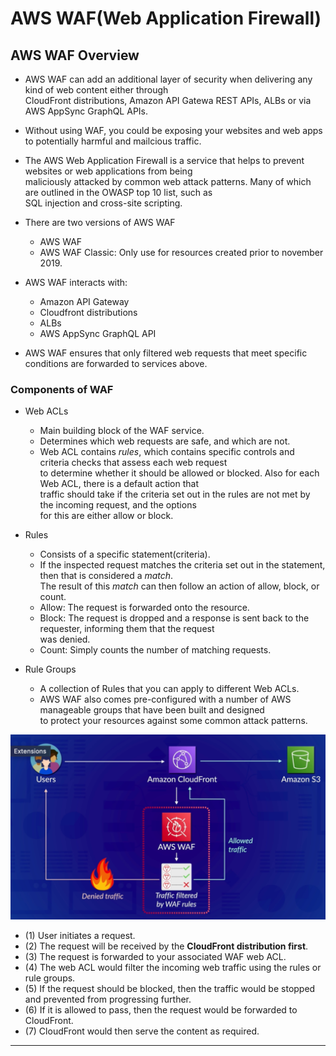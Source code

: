 # AWS WAF(Web Application Firewall)

## AWS WAF Overview

- AWS WAF can add an additional layer of security when delivering any kind of web content either through  
  CloudFront distributions, Amazon API Gatewa REST APIs, ALBs or via AWS AppSync GraphQL APIs.

- Without using WAF, you could be exposing your websites and web apps to potentially harmful and mailcious traffic.

- The AWS Web Application Firewall is a service that helps to prevent websites or web applications from being  
  maliciously attacked by common web attack patterns. Many of which are outlined in the OWASP top 10 list, such as  
  SQL injection and cross-site scripting.

- There are two versions of AWS WAF

  - AWS WAF
  - AWS WAF Classic: Only use for resources created prior to november 2019.

- AWS WAF interacts with:

  - Amazon API Gateway
  - Cloudfront distributions
  - ALBs
  - AWS AppSync GraphQL API

- AWS WAF ensures that only filtered web requests that meet specific conditions are forwarded to services above.

### Components of WAF

- Web ACLs

  - Main building block of the WAF service.
  - Determines which web requests are safe, and which are not.
  - Web ACL contains _rules_, which contains specific controls and criteria checks that assess each web request  
    to determine whether it should be allowed or blocked. Also for each Web ACL, there is a default action that  
    traffic should take if the criteria set out in the rules are not met by the incoming request, and the options  
    for this are either allow or block.

- Rules

  - Consists of a specific statement(criteria).
  - If the inspected request matches the criteria set out in the statement, then that is considered a _match_.  
    The result of this _match_ can then follow an action of allow, block, or count.
  - Allow: The request is forwarded onto the resource.
  - Block: The request is dropped and a response is sent back to the requester, informing them that the request  
    was denied.
  - Count: Simply counts the number of matching requests.

- Rule Groups

  - A collection of Rules that you can apply to different Web ACLs.
  - AWS WAF also comes pre-configured with a number of AWS manageable groups that have been built and designed  
    to protect your resources against some common attack patterns.

![picture 2](/images/AWS_SAA_WAF_1.png)

- (1) User initiates a request.
- (2) The request will be received by the **CloudFront distribution first**.
- (3) The request is forwarded to your associated WAF web ACL.
- (4) The web ACL would filter the incoming web traffic using the rules or rule groups.
- (5) If the request should be blocked, then the traffic would be stopped and prevented from progressing further.
- (6) If it is allowed to pass, then the request would be forwarded to CloudFront.
- (7) CloudFront would then serve the content as required.

---
